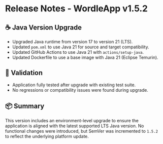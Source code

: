 # Release Notes - WordleApp v1.5.2

## ☕ Java Version Upgrade

- Upgraded Java runtime from version 17 to version 21 (LTS).
- Updated `pom.xml` to use Java 21 for source and target compatibility.
- Updated GitHub Actions to use Java 21 with `actions/setup-java`.
- Updated Dockerfile to use a base image with Java 21 (Eclipse Temurin).

## 🧪 Validation

- Application fully tested after upgrade with existing test suite.
- No regressions or compatibility issues were found during upgrade.

## 📦 Summary

This version includes an environment-level upgrade to ensure the application is aligned with the latest supported LTS Java version. No functional changes were introduced, but SemVer was incremented to `1.5.2` to reflect the underlying platform update.
